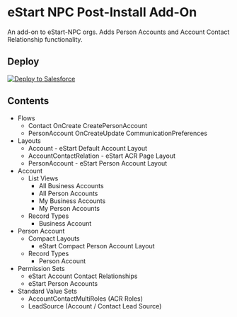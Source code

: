 # eStart NPC Post-Install Add-On
An add-on to eStart-NPC orgs. Adds Person Accounts and Account Contact Relationship functionality.

## Deploy
<a href="https://githubsfdeploy.herokuapp.com?owner=Enclude-Components&repo=eStart-NPC-Post-Install&ref=main">
  <img alt="Deploy to Salesforce"
       src="https://raw.githubusercontent.com/afawcett/githubsfdeploy/master/deploy.png">
</a>

## Contents

- Flows
  - Contact OnCreate CreatePersonAccount
  - PersonAccount OnCreateUpdate CommunicationPreferences
- Layouts
  - Account - eStart Default Account Layout
  - AccountContactRelation - eStart ACR Page Layout
  - PersonAccount - eStart Person Account Layout
- Account
  - List Views
    - All Business Accounts
    - All Person Accounts
    - My Business Accounts
    - My Person Accounts
  - Record Types
    - Business Account
- Person Account
  - Compact Layouts
    - eStart Compact Person Account Layout
  - Record Types
    - Person Account
- Permission Sets
  - eStart Account Contact Relationships
  - eStart Person Accounts
- Standard Value Sets
  - AccountContactMultiRoles (ACR Roles)
  - LeadSource (Account / Contact Lead Source)